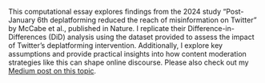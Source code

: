 This computational essay explores findings from the 2024 study “Post-January 6th deplatforming reduced the reach of misinformation on Twitter” by McCabe et al., published in Nature. 
I replicate their Difference-in-Differences (DiD) analysis using the dataset provided to assess the impact of Twitter’s deplatforming intervention. 
Additionally, I explore key assumptions and provide practical insights into how content moderation strategies like this can shape online discourse.
Please also check out my [Medium post on this topic](https://medium.com/@sangmin.lee.ir/evaluating-the-effectiveness-of-twitters-deplatforming-as-a-content-moderation-strategy-1066dea05a46).
